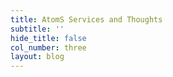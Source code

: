 ```yaml
---
title: AtomS Services and Thoughts
subtitle: ''
hide_title: false
col_number: three
layout: blog
---
```


